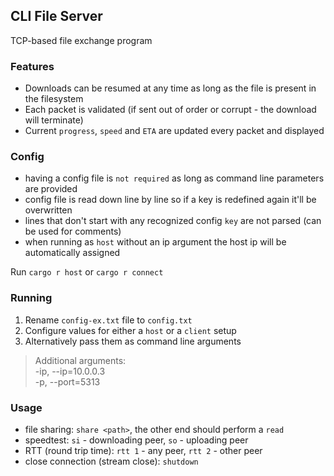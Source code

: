 ## CLI File Server
TCP-based file exchange program

### Features
- Downloads can be resumed at any time as long as the file is present in the filesystem
- Each packet is validated (if sent out of order or corrupt - the download will terminate)
- Current `progress`, `speed` and `ETA` are updated every packet and displayed

### Config
- having a config file is `not required` as long as command line parameters are provided <br>
- config file is read down line by line so if a key is redefined again it'll be overwritten <br>
- lines that don't start with any recognized config `key` are not parsed (can be used for comments) <br>
- when running as `host` without an ip argument the host ip will be automatically assigned

Run `cargo r host` or `cargo r connect`

### Running
1. Rename `config-ex.txt` file to `config.txt`
2. Configure values for either a `host` or a `client` setup
3. Alternatively pass them as command line arguments
> Additional arguments: <br>
   -ip, --ip=10.0.0.3 <br>
   -p, --port=5313


### Usage
- file sharing: `share <path>`, the other end should perform a `read`
- speedtest: `si` - downloading peer, `so` - uploading peer
- RTT (round trip time): `rtt 1` - any peer, `rtt 2` - other peer
- close connection (stream close): `shutdown`